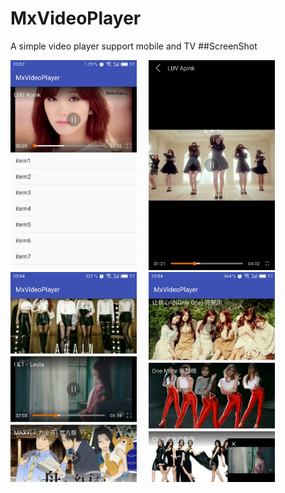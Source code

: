 # MxVideoPlayer
A simple video player support mobile and TV
##ScreenShot
<p>
<img src="screenshot1.jpg" width="40%" />
&nbsp;&nbsp;&nbsp;
<img src="screenshot2.jpg" width="40%" />

<img src="screenshot3.jpg" width="40%" />
&nbsp;&nbsp;&nbsp;
<img src="screenshot4.jpg" width="40%" />
</p>
